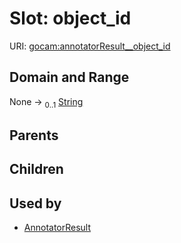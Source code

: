 
# Slot: object_id




URI: [gocam:annotatorResult__object_id](http://w3id.org/ontogpt/gocam/annotatorResult__object_id)


## Domain and Range

None &#8594;  <sub>0..1</sub> [String](types/String.md)

## Parents


## Children


## Used by

 * [AnnotatorResult](AnnotatorResult.md)

